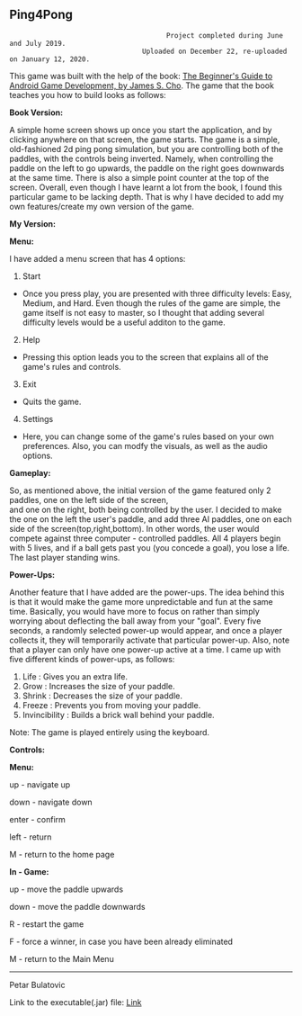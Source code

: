 Ping4Pong                                                                   
----------                                                                              
                                           Project completed during June and July 2019.
                                     Uploaded on December 22, re-uploaded on January 12, 2020.

This game was built with the help of the book: [The Beginner's Guide to Android Game Development, by James S. Cho](https://www.amazon.com/Beginners-Guide-Android-Game-Development/dp/1908689269).
The game that the book teaches you how to build looks as follows: 

**Book Version:**

A simple home screen shows up once you start the application, and by clicking anywhere on that screen, the game starts.
The game is a simple, old-fashioned 2d ping pong simulation, but you are controlling both of the paddles, with the controls
being inverted. Namely, when controlling the paddle on the left to go upwards, the paddle on the right goes downwards at the same time.
There is also a simple point counter at the top of the screen. Overall, even though I have learnt a lot from the book, I found this particular game to be lacking depth. That is why I have decided to add my own features/create my own version of the game.

**My Version:**

**Menu:**

I have added a menu screen that has 4 options:

1. Start
- Once you press play, you are presented with three difficulty levels: Easy, Medium, and Hard. Even though the rules of the game are 
simple, the game itself is not easy to master, so I thought that adding several difficulty levels would be a useful additon to the game.

2. Help
- Pressing this option leads you to the screen that explains all of the game's rules and controls.

3. Exit
- Quits the game.

4. Settings
- Here, you can change some of the game's rules based on your own preferences. Also, you can modfy the visuals, as well as the audio options.

**Gameplay:**

So, as mentioned above, the initial version of the game featured only 2 paddles, one on the left side of the screen,  
and one on the right, both being controlled by the user. I decided to make the one on the left the user's paddle, and 
add three AI paddles, one on each side of the screen(top,right,bottom). In other words, the user would compete against three 
computer - controlled paddles. All 4 players begin with 5 lives, and if a ball gets past you (you concede a goal), you lose a life. The last player standing wins.

__Power-Ups:__

Another feature that I have added are the power-ups. The idea behind this is that it would make the game more unpredictable and fun at the same time. Basically, you would have more to focus on rather than simply worrying about deflecting the ball away from your "goal". Every five seconds, a randomly selected power-up would appear, and once a player collects it, they will temporarily activate that particular power-up. Also, note that a player can only have one power-up active at a time. I came up with five different kinds of power-ups, as follows:

1. Life : Gives you an extra life.
2. Grow : Increases the size of your paddle.
3. Shrink : Decreases the size of your paddle.
4. Freeze : Prevents you from moving your paddle.
5. Invincibility : Builds a brick wall behind your paddle.


Note: The game is played entirely using the keyboard.

**Controls:**

**Menu:**

up - navigate up

down - navigate down

enter - confirm

left - return

M - return to the home page

**In - Game:**

up - move the paddle upwards

down - move the paddle downwards

R - restart the game

F - force a winner, in case you have been already eliminated

M - return to the Main Menu

-----------------------------
Petar Bulatovic

Link to the executable(.jar) file: [Link]( https://mega.nz/#!jOY0BShD!6ZJUpHYKtY-GES9QTIzb_VXVzyv5YByQkpwKzc0xCQw)
